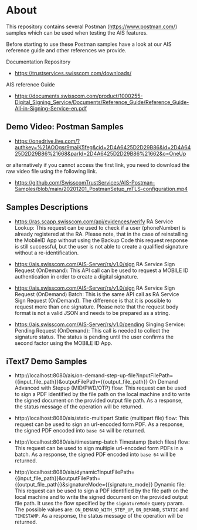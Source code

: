 # About
This repository contains several Postman (https://www.postman.com/) samples which can be used when testing the AIS features.

Before starting to use these Postman samples have a look at our AIS reference guide and other references we provide.

Documentation Repository

* https://trustservices.swisscom.com/downloads/

AIS reference Guide

* https://documents.swisscom.com/product/1000255-Digital_Signing_Service/Documents/Reference_Guide/Reference_Guide-All-in-Signing-Service-en.pdf

## Demo Video: Postman Samples
* https://onedrive.live.com/?authkey=%21AOOgsr9maiK5feg&cid=2D4A6425D2D29B86&id=2D4A6425D2D29B86%21668&parId=2D4A6425D2D29B86%21662&o=OneUp

or alternatively if you cannot access the first link, you need to download the raw video file using the following link.

* https://github.com/SwisscomTrustServices/AIS-Postman-Samples/blob/main/20201201_PostmanSetup_mTLS-configuration.mp4


## Samples Descriptions

* https://ras.scapp.swisscom.com/api/evidences/verify
RA Service Lookup: This request can be used to check if a user (phoneNumber) is already registered at the RA. Please note, that in the case of reinstalling the MobileID App without using the Backup Code this request response is still successful, but the user is not able to create a qualified signature without a re-identification.

* https://ais.swisscom.com/AIS-Server/rs/v1.0/sign
RA Service Sign Request (OnDemand): This API call can be used to request a MOBILE ID authentication in order to create a digital signature. 

* https://ais.swisscom.com/AIS-Server/rs/v1.0/sign
RA Service Sign Request (OnDemand) Batch: This is the same API call as RA Service Sign Request (OnDemand). The difference is that it is possible to request more than one signature. Please note that the request body format is not a valid JSON and needs to be prepared as a string. 

* https://ais.swisscom.com/AIS-Server/rs/v1.0/pending
Singing Service: Pending Request (OnDemand): This call is needed to collect the signature status. The status is pending until the user confirms the second factor using the MOBILE ID App. 

## iText7 Demo Samples

* http://localhost:8080/ais/on-demand-step-up-file?inputFilePath={{input_file_path}}&outputFilePath={{output_file_path}}
On Demand Advanced with Stepup (MID/PWD/OTP) flow: This request can be used to sign a PDF identified by the file path on the local machine and to 
  write the signed document on the provided output file path. As a response, the status message of the operation will be returned.
  
* http://localhost:8080/ais/static-multipart
Static (multipart file) flow: This request can be used to sign an url-encoded form PDF. As a response, the signed PDF encoded into ``base 64`` 
  will be returned.
  
* http://localhost:8080/ais/timestamp-batch
Timestamp (batch files) flow: This request can be used to sign multiple url-encoded form PDFs in a batch. As a response, the signed PDF encoded into 
  ``base 64`` will be returned.
  
* http://localhost:8080/ais/dynamic?inputFilePath={{input_file_path}}&outputFilePath={{output_file_path}}&signatureMode={{signature_mode}}
Dynamic file: This request can be used to sign a PDF identified by the file path on the local machine and to write the signed document on the 
  provided output file path. It uses the flow specified by the `signatureMode` query param. The possible values are: `ON_DEMAND_WITH_STEP_UP`, 
  `ON_DEMAND`, `STATIC` and `TIMESTAMP`. As a response, the status message of the operation will be returned.